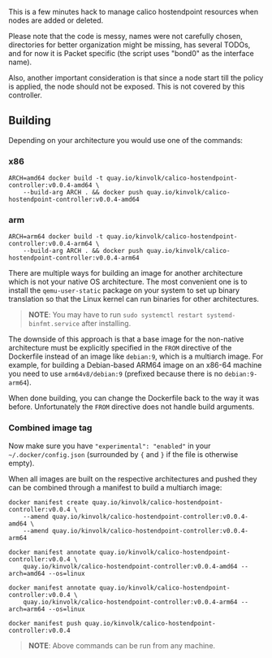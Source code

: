 This is a few minutes hack to manage calico hostendpoint resources when nodes
are added or deleted.

Please note that the code is messy, names were not carefully chosen, directories
for better organization might be missing, has several TODOs, and for now it is
Packet specific (the script uses "bond0" as the interface name).

Also, another important consideration is that since a node start till the policy
is applied, the node should not be exposed. This is not covered by this
controller.

## Building

Depending on your architecture you would use one of the commands:

### x86

```
ARCH=amd64 docker build -t quay.io/kinvolk/calico-hostendpoint-controller:v0.0.4-amd64 \
    --build-arg ARCH . && docker push quay.io/kinvolk/calico-hostendpoint-controller:v0.0.4-amd64
```

### arm

```
ARCH=arm64 docker build -t quay.io/kinvolk/calico-hostendpoint-controller:v0.0.4-arm64 \
    --build-arg ARCH . && docker push quay.io/kinvolk/calico-hostendpoint-controller:v0.0.4-arm64
```

There are multiple ways for building an image for another architecture which is
not your native OS architecture.
The most convenient one is to install the `qemu-user-static` package on your
system to set up binary translation so that the Linux kernel can run binaries
for other architectures.

> **NOTE**: You may have to run `sudo systemctl restart systemd-binfmt.service` after installing.

The downside of this approach is that a base image for the non-native
architecture must be explicitly specified in the `FROM` directive of the
Dockerfile instead of an image like `debian:9`, which is a multiarch image.
For example, for building a Debian-based ARM64 image on an x86-64 machine you
need to use `arm64v8/debian:9` (prefixed because there is no `debian:9-arm64`).

When done building, you can change the Dockerfile back to the way it was
before. Unfortunately the `FROM` directive does not handle build arguments.

### Combined image tag

Now make sure you have `"experimental": "enabled"` in your
`~/.docker/config.json` (surrounded by `{` and `}` if the file is otherwise
empty).

When all images are built on the respective architectures and pushed they can
be combined through a manifest to build a multiarch image:

```
docker manifest create quay.io/kinvolk/calico-hostendpoint-controller:v0.0.4 \
    --amend quay.io/kinvolk/calico-hostendpoint-controller:v0.0.4-amd64 \
    --amend quay.io/kinvolk/calico-hostendpoint-controller:v0.0.4-arm64

docker manifest annotate quay.io/kinvolk/calico-hostendpoint-controller:v0.0.4 \
    quay.io/kinvolk/calico-hostendpoint-controller:v0.0.4-amd64 --arch=amd64 --os=linux

docker manifest annotate quay.io/kinvolk/calico-hostendpoint-controller:v0.0.4 \
    quay.io/kinvolk/calico-hostendpoint-controller:v0.0.4-arm64 --arch=arm64 --os=linux

docker manifest push quay.io/kinvolk/calico-hostendpoint-controller:v0.0.4
```

> **NOTE**: Above commands can be run from any machine.
